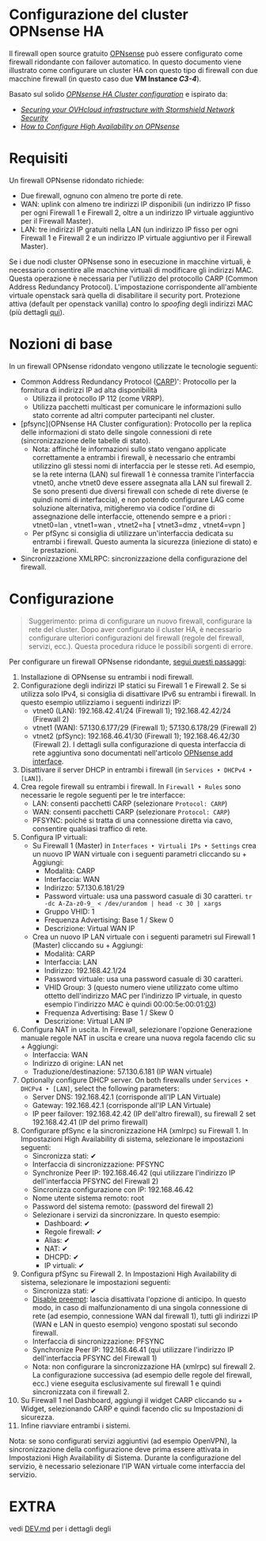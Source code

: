 Configurazione del cluster OPNsense HA
===

Il firewall open source gratuito [OPNsense](https://opnsense.org/) può essere configurato come firewall ridondante con failover automatico. In questo documento viene illustrato come configurare un cluster HA con questo tipo di firewall con due macchine firewall (in questo caso due **VM Instance _C3-4_**).

Basato sul solido [_OPNsense HA Cluster configuration_](https://www.thomas-krenn.com/en/wiki/OPNsense_HA_Cluster_configuration) e ispirato da:
- [_Securing your OVHcloud infrastructure with Stormshield Network Security_](https://help.ovhcloud.com/csm/en-public-cloud-network-stormshield-vrack?id=kb_article_view&sysparm_article=KB0065106)
- [_How to Configure High Availability on OPNsense_](https://www.zenarmor.com/docs/network-security-tutorials/how-to-configure-ha-on-opnsense)

# Requisiti

Un firewall OPNsense ridondato richiede:
- Due firewall, ognuno con almeno tre porte di rete.
- WAN: uplink con almeno tre indirizzi IP disponibili (un indirizzo IP fisso per ogni Firewall 1 e Firewall 2, oltre a un indirizzo IP virtuale aggiuntivo per il Firewall Master).
- LAN: tre indirizzi IP gratuiti nella LAN (un indirizzo IP fisso per ogni Firewall 1 e Firewall 2 e un indirizzo IP virtuale aggiuntivo per il Firewall Master).

Se i due nodi cluster OPNsense sono in esecuzione in macchine virtuali, è necessario consentire alle macchine virtuali di modificare gli indirizzi MAC. Questa operazione è necessaria per l'utilizzo del protocollo CARP (Common Address Redundancy Protocol). L'impostazione corrispondente all'ambiente virtuale openstack sarà quella di disabilitare il security port. Protezione attiva (default per openstack vanilla) contro lo _spoofing_ degli indirizzi MAC (più dettagli [qui](https://help.ovhcloud.com/csm/en-public-cloud-compute-firewall-security?id=kb_article_view&sysparm_article=KB0051166)).

# Nozioni di base

In un firewall OPNsense ridondato vengono utilizzate le tecnologie seguenti:
- Common Address Redundancy Protocol ([CARP](https://de.wikipedia.org/wiki/Common_Address_Redundancy_Protocol))': Protocollo per la fornitura di indirizzi IP ad alta disponibilità
    - Utilizza il protocollo IP 112 (come VRRP).
    - Utilizza pacchetti multicast per comunicare le informazioni sullo stato corrente ad altri computer partecipanti nel cluster.
- [pfsync](OPNsense HA Cluster configuration): Protocollo per la replica delle informazioni di stato delle singole connessioni di rete (sincronizzazione delle tabelle di stato).
    - Nota: affinché le informazioni sullo stato vengano applicate correttamente a entrambi i firewall, è necessario che entrambi utilizzino gli stessi nomi di interfaccia per le stesse reti. Ad esempio, se la rete interna (LAN) sul firewall 1 è connessa tramite l'interfaccia vtnet0, anche vtnet0 deve essere assegnata alla LAN sul firewall 2. Se sono presenti due diversi firewall con schede di rete diverse (e quindi nomi di interfaccia), e non potendo configurare LAG come soluzione alternativa, mitigheremo via codice l'ordine di assegnazione delle interfaccie, ottenendo sempre e a priori : vtnet0=lan , vtnet1=wan , vtnet2=ha [ vtnet3=dmz , vtnet4=vpn ]
    - Per pfSync si consiglia di utilizzare un'interfaccia dedicata su entrambi i firewall. Questo aumenta la sicurezza (iniezione di stato) e le prestazioni.
- Sincronizzazione XMLRPC: sincronizzazione della configurazione del firewall.

# Configurazione

> Suggerimento: prima di configurare un nuovo firewall, configurare la rete del cluster. Dopo aver configurato il cluster HA, è necessario configurare ulteriori configurazioni del firewall (regole del firewall, servizi, ecc.). Questa procedura riduce le possibili sorgenti di errore.

Per configurare un firewall OPNsense ridondante, [segui questi passaggi](https://docs.opnsense.org/manual/how-tos/carp.html):
1. Installazione di OPNsense su entrambi i nodi firewall.
2. Configurazione degli indirizzi IP statici su Firewall 1 e Firewall 2. Se si utilizza solo IPv4, si consiglia di disattivare IPv6 su entrambi i firewall. In questo esempio utilizziamo i seguenti indirizzi IP:
    - vtnet0 (LAN): 192.168.42.41/24 (Firewall 1); 192.168.42.42/24 (Firewall 2)
    - vtnet1 (WAN): 57.130.6.177/29 (Firewall 1); 57.130.6.178/29 (Firewall 2)
    - vtnet2 (pfSync): 192.168.46.41/30 (Firewall 1); 192.168.46.42/30 (Firewall 2). I dettagli sulla configurazione di questa interfaccia di rete aggiuntiva sono documentati nell'articolo [OPNsense add interface](https://www.thomas-krenn.com/en/wiki/OPNsense_add_interface).
3. Disattivare il server DHCP in entrambi i firewall (in `Services ‣ DHCPv4 ‣ [LAN]`).
4. Crea regole firewall su entrambi i firewall. In `Firewall ‣ Rules` sono necessarie le regole seguenti per le tre interfacce:
    - LAN: consenti pacchetti CARP (selezionare `Protocol: CARP`)
    - WAN: consenti pacchetti CARP (selezionare `Protocol: CARP`)
    - PFSYNC: poiché si tratta di una connessione diretta via cavo, consentire qualsiasi traffico di rete.
5. Configura IP virtuali:
    - Su Firewall 1 (Master) in `Interfaces ‣ Virtuali IPs ‣ Settings` crea un nuovo IP WAN virtuale con i seguenti parametri cliccando su + Aggiungi:
        - Modalità: CARP
        - Interfaccia: WAN
        - Indirizzo: 57.130.6.181/29
        - Password virtuale: usa una password casuale di 30 caratteri. `tr -dc A-Za-z0-9_ < /dev/urandom | head -c 30 | xargs`
        - Gruppo VHID: 1
        - Frequenza Advertising:  Base 1 / Skew 0
        - Descrizione: Virtual WAN IP
    - Crea un nuovo IP LAN virtuale con i seguenti parametri sul Firewall 1 (Master) cliccando su + Aggiungi:
        - Modalità: CARP
        - Interfaccia: LAN
        - Indirizzo: 192.168.42.1/24
        - Password virtuale: usa una password casuale di 30 caratteri.
        - VHID Group: 3 (questo numero viene utilizzato come ultimo ottetto dell'indirizzo MAC per l'indirizzo IP virtuale, in questo esempio l'indirizzo MAC è quindi 00:00:5e:00:01:[03](https://tools.ietf.org/html/rfc5798#section-7.3))
        - Frequenza Advertising: Base 1 / Skew 0
        - Descrizione: Virtual LAN IP
6. Configura NAT in uscita. In Firewall, selezionare l'opzione Generazione manuale regole NAT in uscita e creare una nuova regola facendo clic su + Aggiungi:
    - Interfaccia: WAN
    - Indirizzo di origine: LAN net
    - Traduzione/destinazione: 57.130.6.181 (IP WAN virtuale)
7. Optionally configure DHCP server. On both firewalls under `Services ‣ DHCPv4 ‣ [LAN]`, select the following parameters:
    - Server DNS: 192.168.42.1 (corrisponde all'IP LAN Virtuale)
    - Gateway: 192.168.42.1 (corrisponde all'IP LAN Virtuale)
    - IP peer failover: 192.168.42.42 (IP dell'altro firewall), su firewall 2 set 192.168.42.41 (IP del primo firewall)
8. Configurare pfSync e la sincronizzazione HA (xmlrpc) su Firewall 1. In Impostazioni High Availability di sistema, selezionare le impostazioni seguenti:
    -  Sincronizza stati: ✔
    - Interfaccia di sincronizzazione: PFSYNC
    - Synchronize Peer IP: 192.168.46.42 (qui utilizzare l'indirizzo IP dell'interfaccia PFSYNC del Firewall 2)
    - Sincronizza configurazione con IP: 192.168.46.42
    - Nome utente sistema remoto: root
    - Password del sistema remoto: (password del firewall 2)
    - Selezionare i servizi da sincronizzare. In questo esempio:
        - Dashboard: ✔
        - Regole firewall: ✔
        - Alias: ✔
        - NAT: ✔
        - DHCPD: ✔
        - IP virtuali: ✔
9. Configura pfSync su Firewall 2. In Impostazioni High Availability di sistema, selezionare le impostazioni seguenti:
    - Sincronizza stati: ✔
    - [Disable preempt](https://www.openbsd.org/faq/pf/carp.html): lascia disattivata l'opzione di anticipo. In questo modo, in caso di malfunzionamento di una singola connessione di rete (ad esempio, connessione WAN dal firewall 1), tutti gli indirizzi IP (WAN e LAN in questo esempio) vengono spostati sul secondo firewall.
    - Interfaccia di sincronizzazione: PFSYNC
    - Synchronize Peer IP: 192.168.46.41 (qui utilizzare l'indirizzo IP dell'interfaccia PFSYNC del Firewall 1)
    - Nota: non configurare la sincronizzazione HA (xmlrpc) sul firewall 2. La configurazione successiva (ad esempio delle regole del firewall, ecc.) viene eseguita esclusivamente sul firewall 1 e quindi sincronizzata con il firewall 2.
10.  Su Firewall 1 nel Dashboard, aggiungi il widget CARP cliccando su + Widget, selezionando CARP e quindi facendo clic su Impostazioni di sicurezza.
11. Infine riavviare entrambi i sistemi.

Nota: se sono configurati servizi aggiuntivi (ad esempio OpenVPN), la sincronizzazione della configurazione deve prima essere attivata in Impostazioni High Availability di Sistema. Durante la configurazione del servizio, è necessario selezionare l'IP WAN virtuale come interfaccia del servizio.

# EXTRA

vedi [DEV.md](DEV.md) per i dettagli degli